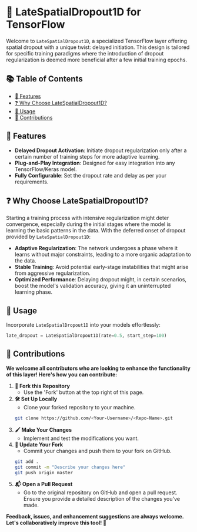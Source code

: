 # 🚀 LateSpatialDropout1D for TensorFlow

Welcome to `LateSpatialDropout1D`, a specialized TensorFlow layer offering spatial dropout with a unique twist: delayed initiation. This design is tailored for specific training paradigms where the introduction of dropout regularization is deemed more beneficial after a few initial training epochs.

## 📚 Table of Contents

- [🌟 Features](#-features)
- [❓ Why Choose LateSpatialDropout1D?](#❓-why-choose-latespatialdropout1d)
- [🔧 Usage](#🔧-usage)
- [🤝 Contributions](#🤝-contributions)

## 🌟 Features

- **Delayed Dropout Activation**: Initiate dropout regularization only after a certain number of training steps for more adaptive learning.
- **Plug-and-Play Integration**: Designed for easy integration into any TensorFlow/Keras model.
- **Fully Configurable**: Set the dropout rate and delay as per your requirements.

## ❓ Why Choose LateSpatialDropout1D?

Starting a training process with intensive regularization might deter convergence, especially during the initial stages where the model is learning the basic patterns in the data. With the deferred onset of dropout provided by `LateSpatialDropout1D`:

- **Adaptive Regularization**: The network undergoes a phase where it learns without major constraints, leading to a more organic adaptation to the data.
- **Stable Training**: Avoid potential early-stage instabilities that might arise from aggressive regularization.
- **Optimized Performance**: Delaying dropout might, in certain scenarios, boost the model's validation accuracy, giving it an uninterrupted learning phase.

## 🔧 Usage

Incorporate `LateSpatialDropout1D` into your models effortlessly:

```python
late_dropout = LateSpatialDropout1D(rate=0.5, start_step=100)
```

## 🤝 Contributions

**We welcome all contributors who are looking to enhance the functionality of this layer! Here's how you can contribute:**

1. **🍴 Fork this Repository**
    - Use the 'Fork' button at the top right of this page.
2. **🛠 Set Up Locally**
    - Clone your forked repository to your machine.
    ```bash
    git clone https://github.com/<Your-Username>/<Repo-Name>.git
    ```
3. **🖌 Make Your Changes**
    - Implement and test the modifications you want.
4. **🔄 Update Your Fork**
    - Commit your changes and push them to your fork on GitHub.
    ```bash
    git add .
    git commit -m "Describe your changes here"
    git push origin master
    ```
5. **📬 Open a Pull Request**
    - Go to the original repository on GitHub and open a pull request. Ensure you provide a detailed description of the changes you've made.

**Feedback, issues, and enhancement suggestions are always welcome. Let's collaboratively improve this tool! 🌟**
